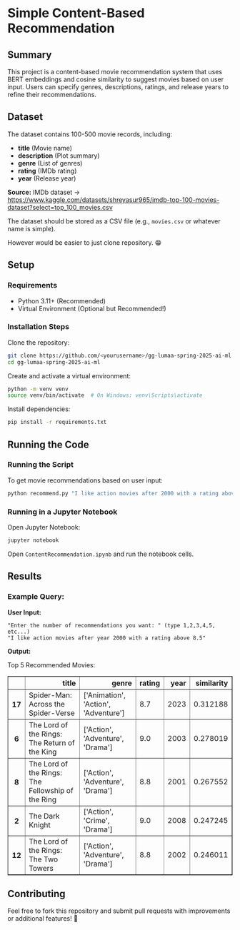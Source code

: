 # Simple Content-Based Recommendation

## Summary

This project is a content-based movie recommendation system that uses BERT embeddings and cosine similarity to suggest movies based on user input. Users can specify genres, descriptions, ratings, and release years to refine their recommendations.

## Dataset

The dataset contains 100-500 movie records, including:

- **title** (Movie name)
- **description** (Plot summary)
- **genre** (List of genres)
- **rating** (IMDb rating)
- **year** (Release year)

**Source:** IMDb dataset -> https://www.kaggle.com/datasets/shreyasur965/imdb-top-100-movies-dataset?select=top_100_movies.csv

The dataset should be stored as a CSV file (e.g., `movies.csv` or whatever name is simple).

However would be easier to just clone repository. 😁

## Setup

### Requirements

- Python 3.11+ (Recommended)
- Virtual Environment (Optional but Recommended!)

### Installation Steps

Clone the repository:

```bash
git clone https://github.com/<yourusername>/gg-lumaa-spring-2025-ai-ml.git
cd gg-lumaa-spring-2025-ai-ml
```

Create and activate a virtual environment:

```bash
python -m venv venv
source venv/bin/activate  # On Windows: venv\Scripts\activate
```

Install dependencies:

```bash
pip install -r requirements.txt
```

## Running the Code

### Running the Script

To get movie recommendations based on user input:

```bash
python recommend.py "I like action movies after 2000 with a rating above 8.5"
```

### Running in a Jupyter Notebook

Open Jupyter Notebook:

```bash
jupyter notebook
```

Open `ContentRecommendation.ipynb` and run the notebook cells.

## Results

### Example Query:

**User Input:**

```text
"Enter the number of recommendations you want: " (type 1,2,3,4,5, etc...)
"I like action movies after year 2000 with a rating above 8.5"
```

**Output:**

Top 5 Recommended Movies:

<div>
<table border="1" class="dataframe">
  <thead>
    <tr style="text-align: right;">
      <th></th>
      <th>title</th>
      <th>genre</th>
      <th>rating</th>
      <th>year</th>
      <th>similarity</th>
    </tr>
  </thead>
  <tbody>
    <tr>
      <th>17</th>
      <td>Spider-Man: Across the Spider-Verse</td>
      <td>['Animation', 'Action', 'Adventure']</td>
      <td>8.7</td>
      <td>2023</td>
      <td>0.312188</td>
    </tr>
    <tr>
      <th>6</th>
      <td>The Lord of the Rings: The Return of the King</td>
      <td>['Action', 'Adventure', 'Drama']</td>
      <td>9.0</td>
      <td>2003</td>
      <td>0.278019</td>
    </tr>
    <tr>
      <th>8</th>
      <td>The Lord of the Rings: The Fellowship of the Ring</td>
      <td>['Action', 'Adventure', 'Drama']</td>
      <td>8.8</td>
      <td>2001</td>
      <td>0.267552</td>
    </tr>
    <tr>
      <th>2</th>
      <td>The Dark Knight</td>
      <td>['Action', 'Crime', 'Drama']</td>
      <td>9.0</td>
      <td>2008</td>
      <td>0.247245</td>
    </tr>
    <tr>
      <th>12</th>
      <td>The Lord of the Rings: The Two Towers</td>
      <td>['Action', 'Adventure', 'Drama']</td>
      <td>8.8</td>
      <td>2002</td>
      <td>0.246011</td>
    </tr>
  </tbody>
</table>
</div>

## Contributing

Feel free to fork this repository and submit pull requests with improvements or additional features! 🤝
